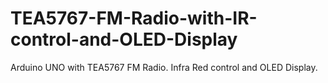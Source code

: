 # TEA5767-FM-Radio-with-IR-control-and-OLED-Display
Arduino UNO with TEA5767 FM Radio. Infra Red control and OLED Display.
